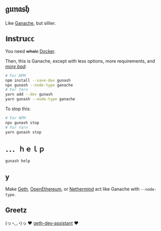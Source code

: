 # 𝔤𝔲𝔫𝔞𝔰𝔥

Like [Ganache](https://github.com/trufflesuite/ganache-cli), but sillier.

## 𝕚𝕟𝕤𝕥𝕣𝕦𝕔𝕔

You need <s>whale</s> [Docker](https://www.docker.com/).

Then, this is Ganache, except with less options, more requirements, and [*more bad*](https://github.com/trufflesuite/ganache-cli/issues/257#issuecomment-360053995):

```sh
# For NPM
npm install --save-dev gunash
npx gunash --node-type ganache
# For Yarn
yarn add --dev gunash
yarn gunash --node-type ganache
```

To stop this:

```sh
# For NPM
npx gunash stop
# For Yarn
yarn gunash stop
```

## ．．．ｈｅｌｐ

```sh
gunash help
```

## y

Make [Geth](https://geth.ethereum.org/), [OpenEthereum](https://github.com/openethereum/openethereum), or [Nethermind](https://nethermind.io/client) act like Ganache with `--node-type`.

## Greetz

(っ◔◡◔)っ ♥ [geth-dev-assistant](https://github.com/cgewecke/geth-dev-assistant) ♥
